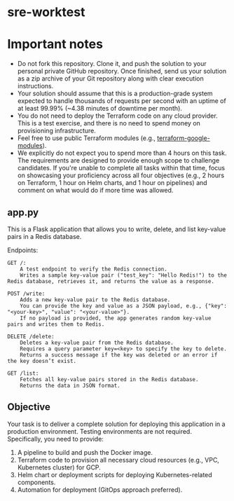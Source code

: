 # sre-worktest

# Important notes

- Do not fork this repository. Clone it, and push the solution to your personal private GitHub repository. Once finished, send us your solution as a zip archive of your Git repository along with clear execution instructions.
- Your solution should assume that this is a production-grade system expected to handle thousands of requests per second with an uptime of at least 99.99% (~4.38 minutes of downtime per month).
- You do not need to deploy the Terraform code on any cloud provider. This is a test exercise, and there is no need to spend money on provisioning infrastructure.
- Feel free to use public Terraform modules (e.g., [terraform-google-modules](https://github.com/terraform-google-modules)).
- We explicitly do not expect you to spend more than 4 hours on this task. The requirements are designed to provide enough scope to challenge candidates. If you're unable to complete all tasks within that time, focus on showcasing your proficiency across all four objectives (e.g., 2 hours on Terraform, 1 hour on Helm charts, and 1 hour on pipelines) and comment on what would do if more time was allowed.

## app.py

This is a Flask application that allows you to write, delete, and list key-value pairs in a Redis database.

Endpoints:

    GET /:
        A test endpoint to verify the Redis connection.
        Writes a sample key-value pair ("test_key": "Hello Redis!") to the Redis database, retrieves it, and returns the value as a response.

    POST /write:
        Adds a new key-value pair to the Redis database.
        You can provide the key and value as a JSON payload, e.g., {"key": "<your-key>", "value": "<your-value>"}.
        If no payload is provided, the app generates random key-value pairs and writes them to Redis.

    DELETE /delete:
        Deletes a key-value pair from the Redis database.
        Requires a query parameter key=<key> to specify the key to delete.
        Returns a success message if the key was deleted or an error if the key doesn’t exist.

    GET /list:
        Fetches all key-value pairs stored in the Redis database.
        Returns the data in JSON format.

## Objective

Your task is to deliver a complete solution for deploying this application in a production environment. Testing environments are not required. Specifically, you need to provide:
1. A pipeline to build and push the Docker image.
2. Terraform code to provision all necessary cloud resources (e.g., VPC, Kubernetes cluster) for GCP.
3. Helm chart or deployment scripts for deploying Kubernetes-related components.
4. Automation for deployment (GitOps approach preferred).
